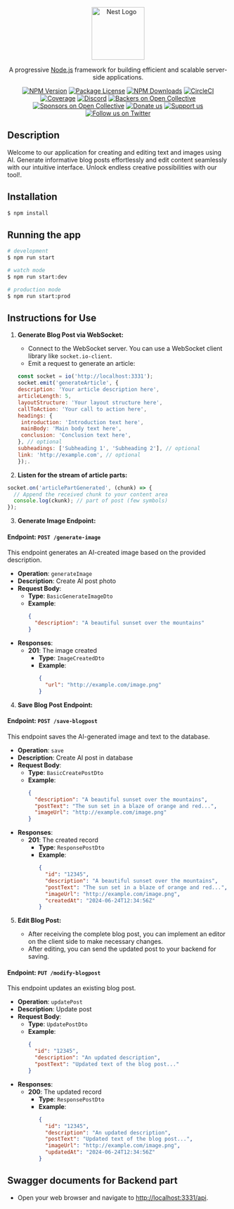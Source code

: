 <p align="center">
  <a href="http://nestjs.com/" target="blank"><img src="https://nestjs.com/img/logo-small.svg" width="120" alt="Nest Logo" /></a>
</p>

[circleci-image]: https://img.shields.io/circleci/build/github/nestjs/nest/master?token=abc123def456
[circleci-url]: https://circleci.com/gh/nestjs/nest

  <p align="center">A progressive <a href="http://nodejs.org" target="_blank">Node.js</a> framework for building efficient and scalable server-side applications.</p>
    <p align="center">
<a href="https://www.npmjs.com/~nestjscore" target="_blank"><img src="https://img.shields.io/npm/v/@nestjs/core.svg" alt="NPM Version" /></a>
<a href="https://www.npmjs.com/~nestjscore" target="_blank"><img src="https://img.shields.io/npm/l/@nestjs/core.svg" alt="Package License" /></a>
<a href="https://www.npmjs.com/~nestjscore" target="_blank"><img src="https://img.shields.io/npm/dm/@nestjs/common.svg" alt="NPM Downloads" /></a>
<a href="https://circleci.com/gh/nestjs/nest" target="_blank"><img src="https://img.shields.io/circleci/build/github/nestjs/nest/master" alt="CircleCI" /></a>
<a href="https://coveralls.io/github/nestjs/nest?branch=master" target="_blank"><img src="https://coveralls.io/repos/github/nestjs/nest/badge.svg?branch=master#9" alt="Coverage" /></a>
<a href="https://discord.gg/G7Qnnhy" target="_blank"><img src="https://img.shields.io/badge/discord-online-brightgreen.svg" alt="Discord"/></a>
<a href="https://opencollective.com/nest#backer" target="_blank"><img src="https://opencollective.com/nest/backers/badge.svg" alt="Backers on Open Collective" /></a>
<a href="https://opencollective.com/nest#sponsor" target="_blank"><img src="https://opencollective.com/nest/sponsors/badge.svg" alt="Sponsors on Open Collective" /></a>
  <a href="https://paypal.me/kamilmysliwiec" target="_blank"><img src="https://img.shields.io/badge/Donate-PayPal-ff3f59.svg" alt="Donate us"/></a>
    <a href="https://opencollective.com/nest#sponsor"  target="_blank"><img src="https://img.shields.io/badge/Support%20us-Open%20Collective-41B883.svg" alt="Support us"></a>
  <a href="https://twitter.com/nestframework" target="_blank"><img src="https://img.shields.io/twitter/follow/nestframework.svg?style=social&label=Follow" alt="Follow us on Twitter"></a>
</p>
  <!--[![Backers on Open Collective](https://opencollective.com/nest/backers/badge.svg)](https://opencollective.com/nest#backer)
  [![Sponsors on Open Collective](https://opencollective.com/nest/sponsors/badge.svg)](https://opencollective.com/nest#sponsor)-->

## Description

Welcome to our application for creating and editing text and images using AI. Generate informative blog posts effortlessly and edit content seamlessly with our intuitive interface. Unlock endless creative possibilities with our tool!.

## Installation

```bash
$ npm install
```

## Running the app

```bash
# development
$ npm run start

# watch mode
$ npm run start:dev

# production mode
$ npm run start:prod
```

## Instructions for Use

1. **Generate Blog Post via WebSocket:**

   - Connect to the WebSocket server. You can use a WebSocket client library like `socket.io-client`.
   - Emit a request to generate an article:

   ```javascript
   const socket = io('http://localhost:3331');
   socket.emit('generateArticle', {
   description: 'Your article description here',
   articleLength: 5,
   layoutStructure: 'Your layout structure here',
   callToAction: 'Your call to action here',
   headings: {
    introduction: 'Introduction text here',
    mainBody: 'Main body text here',
    conclusion: 'Conclusion text here',
   }, // optional
   subheadings: ['Subheading 1', 'Subheading 2'], // optional
   link: 'http://example.com', // optional
   });.

   ```

2. **Listen for the stream of article parts:**

```javascript
socket.on('articlePartGenerated', (chunk) => {
  // Append the received chunk to your content area
  console.log(ckunk); // part of post (few symbols)
});
```

3. **Generate Image Endpoint:**

#### Endpoint: `POST /generate-image`

This endpoint generates an AI-created image based on the provided description.

- **Operation**: `generateImage`
- **Description**: Create AI post photo
- **Request Body**:
  - **Type**: `BasicGenerateImageDto`
  - **Example**:
    ```json
    {
      "description": "A beautiful sunset over the mountains"
    }
    ```
- **Responses**:
  - **201**: The image created
    - **Type**: `ImageCreatedDto`
    - **Example**:
      ```json
      {
        "url": "http://example.com/image.png"
      }
      ```

4. **Save Blog Post Endpoint:**

#### Endpoint: `POST /save-blogpost`

This endpoint saves the AI-generated image and text to the database.

- **Operation**: `save`
- **Description**: Create AI post in database
- **Request Body**:
  - **Type**: `BasicCreatePostDto`
  - **Example**:
    ```json
    {
      "description": "A beautiful sunset over the mountains",
      "postText": "The sun set in a blaze of orange and red...",
      "imageUrl": "http://example.com/image.png"
    }
    ```
- **Responses**:
  - **201**: The created record
    - **Type**: `ResponsePostDto`
    - **Example**:
      ```json
      {
        "id": "12345",
        "description": "A beautiful sunset over the mountains",
        "postText": "The sun set in a blaze of orange and red...",
        "imageUrl": "http://example.com/image.png",
        "createdAt": "2024-06-24T12:34:56Z"
      }
      ```

5. **Edit Blog Post:**

   - After receiving the complete blog post, you can implement an editor on the client side to make necessary changes.
   - After editing, you can send the updated post to your backend for saving.

#### Endpoint: `PUT /modify-blogpost`

This endpoint updates an existing blog post.

- **Operation**: `updatePost`
- **Description**: Update post
- **Request Body**:
  - **Type**: `UpdatePostDto`
  - **Example**:
    ```json
    {
      "id": "12345",
      "description": "An updated description",
      "postText": "Updated text of the blog post..."
    }
    ```
- **Responses**:
  - **200**: The updated record
    - **Type**: `ResponsePostDto`
    - **Example**:
      ```json
      {
        "id": "12345",
        "description": "An updated description",
        "postText": "Updated text of the blog post...",
        "imageUrl": "http://example.com/image.png",
        "updatedAt": "2024-06-24T12:34:56Z"
      }
      ```

## Swagger documents for Backend part

- Open your web browser and navigate to [http://localhost:3331/api](http://localhost:3331/api).

